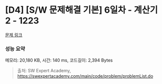 # [D4] [S/W 문제해결 기본] 6일차 - 계산기2 - 1223 

[문제 링크](https://swexpertacademy.com/main/code/problem/problemDetail.do?contestProbId=AV14nnAaAFACFAYD) 

### 성능 요약

메모리: 20,180 KB, 시간: 140 ms, 코드길이: 2,394 Bytes



> 출처: SW Expert Academy, https://swexpertacademy.com/main/code/problem/problemList.do
